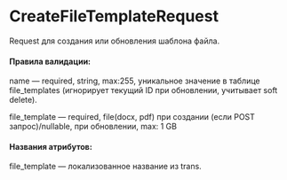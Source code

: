 # CreateFileTemplateRequest

Request для создания или обновления шаблона файла.

#### Правила валидации:

name — required, string, max:255, уникальное значение в таблице file_templates (игнорирует текущий ID при обновлении, учитывает soft delete).

file_template — required, file(docx, pdf) при создании (если POST запрос)/nullable, при обновлении, max: 1 GB

#### Названия атрибутов:

file_template — локализованное название из trans.
